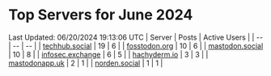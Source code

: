 # Top Servers for June 2024
Last Updated: 06/20/2024 19:13:06 UTC
| Server | Posts | Active Users |
| -- | -- | -- |
| [techhub.social](https://techhub.social/tags/PowerShell) | 19 | 6 |
| [fosstodon.org](https://fosstodon.org/tags/PowerShell) | 10 | 6 |
| [mastodon.social](https://mastodon.social/tags/PowerShell) | 10 | 8 |
| [infosec.exchange](https://infosec.exchange/tags/PowerShell) | 6 | 5 |
| [hachyderm.io](https://hachyderm.io/tags/PowerShell) | 3 | 3 |
| [mastodonapp.uk](https://mastodonapp.uk/tags/PowerShell) | 2 | 1 |
| [norden.social](https://norden.social/tags/PowerShell) | 1 | 1 |

